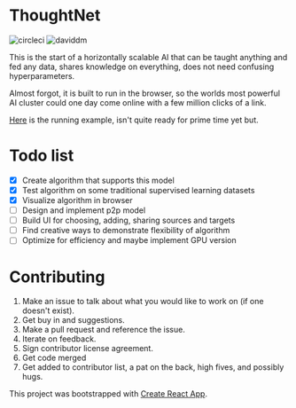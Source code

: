 # ThoughtNet

![circleci](https://circleci.com/gh/brysgo/thoughtnet.svg?style=shield&circle-token=:circle-token)
![daviddm](https://david-dm.org/brysgo/thoughtnet.svg)

This is the start of a horizontally scalable AI that can be taught anything and fed any data, shares knowledge on everything, does not need confusing hyperparameters.

Almost forgot, it is built to run in the browser, so the worlds most powerful AI cluster could one day come online with a few million clicks of a link.

[Here](https://brysgo.github.io/thoughtnet) is the running example, isn't quite ready for prime time yet but.

# Todo list

* [x] Create algorithm that supports this model
* [x] Test algorithm on some traditional supervised learning datasets
* [x] Visualize algorithm in browser
* [ ] Design and implement p2p model
* [ ] Build UI for choosing, adding, sharing sources and targets
* [ ] Find creative ways to demonstrate flexibility of algorithm
* [ ] Optimize for efficiency and maybe implement GPU version

# Contributing

1. Make an issue to talk about what you would like to work on (if one doesn't exist).
2. Get buy in and suggestions.
3. Make a pull request and reference the issue.
4. Iterate on feedback.
5. Sign contributor license agreement.
6. Get code merged
7. Get added to contributor list, a pat on the back, high fives, and possibly hugs.
 
This project was bootstrapped with [Create React App](https://github.com/facebookincubator/create-react-app).
